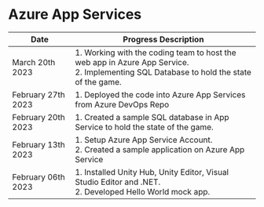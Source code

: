 # Azure App Services
| Date | Progress Description | 
| --------------- | --------------- |
| March 20th 2023 | 1. Working with the coding team to host the web app in Azure App Service. <br> 2. Implementing SQL Database to hold the state of the game.|
| February 27th 2023 | 1. Deployed the code into Azure App Services from Azure DevOps Repo|
| February 20th 2023 | 1. Created a sample SQL database in App Service to hold the state of the game.|
| February 13th 2023 | 1. Setup Azure App Service Account. <br> 2. Created a sample application on Azure App Service|
| February 06th 2023 | 1. Installed Unity Hub, Unity Editor, Visual Studio Editor and .NET. <br> 2. Developed Hello World mock app.|
